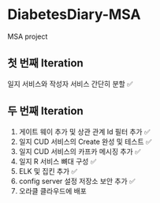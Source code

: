 # DiabetesDiary-MSA
MSA project

## 첫 번째 Iteration 
일지 서비스와 작성자 서비스 간단히 분할 ✅

## 두 번째 Iteration

1. 게이트 웨이 추가 및 상관 관계 Id 필터 추가 ✅
2. 일지 CUD 서비스의 Create 완성 및 테스트 ✅
3. 일지 CUD 서비스의 카프카 메시징 추가 ✅
4. 일지 R 서비스 뼈대 구성 ✅
5. ELK 및 집킨 추가 ✅
6. config server 설정 저장소 보안 추가 ✅
7. 오라클 클라우드에 배포

